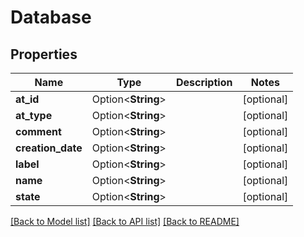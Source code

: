 # Database

## Properties

Name | Type | Description | Notes
------------ | ------------- | ------------- | -------------
**at_id** | Option<**String**> |  | [optional]
**at_type** | Option<**String**> |  | [optional]
**comment** | Option<**String**> |  | [optional]
**creation_date** | Option<**String**> |  | [optional]
**label** | Option<**String**> |  | [optional]
**name** | Option<**String**> |  | [optional]
**state** | Option<**String**> |  | [optional]

[[Back to Model list]](../README.md#documentation-for-models) [[Back to API list]](../README.md#documentation-for-api-endpoints) [[Back to README]](../README.md)


